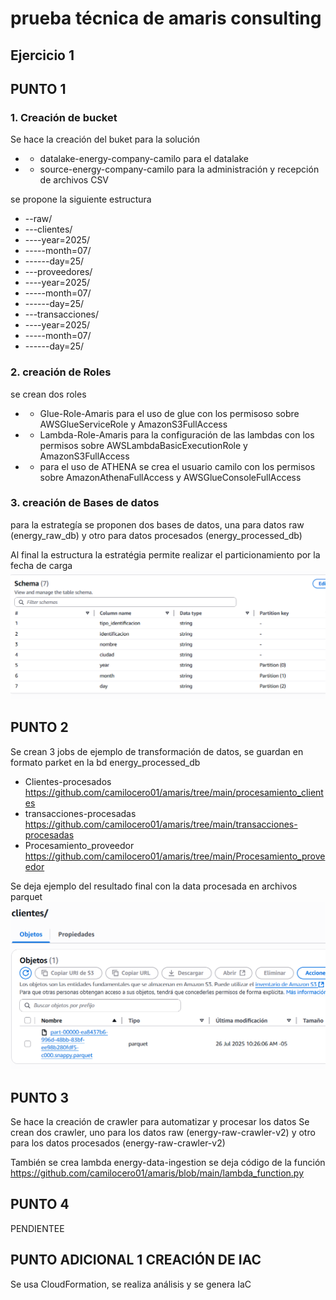 # prueba técnica de amaris consulting

## Ejercicio 1

## PUNTO 1

### 1. Creación de bucket

Se hace la creación del buket para la solución 
* - datalake-energy-company-camilo para el datalake
* - source-energy-company-camilo para la administración y recepción de archivos CSV

se propone la siguiente estructura 
* --raw/
* ---clientes/
* ----year=2025/
* -----month=07/
* ------day=25/
* ---proveedores/
* ----year=2025/
* -----month=07/
* ------day=25/
* ---transacciones/
* ----year=2025/
* -----month=07/
* ------day=25/

### 2. creación de Roles
se crean dos roles

* - Glue-Role-Amaris
para el uso de glue con los permisoso sobre AWSGlueServiceRole y AmazonS3FullAccess

* - Lambda-Role-Amaris
para la configuración de las lambdas con los permisos sobre AWSLambdaBasicExecutionRole y AmazonS3FullAccess

* - para el uso de ATHENA se crea el usuario camilo con los permisos sobre AmazonAthenaFullAccess y AWSGlueConsoleFullAccess

### 3. creación de Bases de datos
para la estrategía se proponen dos bases de datos, una para datos raw (energy_raw_db) y otro para datos procesados (energy_processed_db)

Al final la estructura la estratégia permite realizar el particionamiento por la fecha de carga
![alt text]({C39BA267-C651-4865-B2F1-75961D4727DF}.png)

## PUNTO 2
Se crean 3 jobs de ejemplo de transformación de datos, se guardan en formato parket en la bd energy_processed_db

* Clientes-procesados https://github.com/camilocero01/amaris/tree/main/procesamiento_clientes
* transacciones-procesadas https://github.com/camilocero01/amaris/tree/main/transacciones-procesadas
* Procesamiento_proveedor https://github.com/camilocero01/amaris/tree/main/Procesamiento_proveedor

Se deja ejemplo del resultado final con la data procesada en archivos parquet
![alt text]({865A1F1F-5C1F-49E1-8ADA-889DA94BC72B}.png)

## PUNTO 3
Se hace la  creación de crawler para automatizar y procesar los datos
Se crean dos crawler, uno para los datos raw (energy-raw-crawler-v2) y otro para los datos procesados (energy-raw-crawler-v2)

También se crea lambda energy-data-ingestion se deja código de la función https://github.com/camilocero01/amaris/blob/main/lambda_function.py

## PUNTO 4
PENDIENTEE

## PUNTO ADICIONAL 1 CREACIÓN DE IAC

Se usa CloudFormation, se realiza análisis y se genera IaC


 









